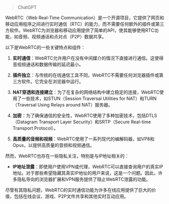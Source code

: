 > ChatGPT

WebRTC（Web Real-Time Communication）是一个开源项目，它提供了网页和移动应用程序之间进行实时通信（RTC）的能力，而不需要任何额外的插件或第三方软件。WebRTC为浏览器和移动应用提供了简单的API，使其能够使用RTC功能，如音频、视频通话和点对点（P2P）数据共享。

以下是WebRTC的一些关键特点和组件：

1. **实时通信**：WebRTC允许用户在没有中间媒介的情况下直接进行通信。这使得音视频通话和数据传输的延迟最小。
    
2. **插件独立**：与传统的在线通信工具不同，WebRTC不需要任何浏览器插件或第三方软件。它完全在浏览器中运行。
    
3. **NAT穿透和连接建立**：为了在复杂的网络结构中建立稳定的连接，WebRTC使用了一些技术，如STUN（Session Traversal Utilities for NAT）和TURN（Traversal Using Relays around NAT）服务器。
    
4. **加密**：为了确保通信的安全性，WebRTC使用了多种加密技术，包括DTLS（Datagram Transport Layer Security）和SRTP（Secure Real-time Transport Protocol）。
    
5. **高质量的音频和视频**：WebRTC使用了一系列现代的编解码器，如VP8和Opus，以提供高质量的音频和视频通信。
    

然而，WebRTC也存在一些隐私关注，特别是与IP地址相关的：

- **IP地址泄露**：即使用户使用VPN或代理，WebRTC可以直接查询用户的真实IP地址。对于那些希望隐藏其真实IP地址的用户来说，这是一个问题。因此，许多隐私导向的浏览器扩展和VPN服务提供了阻止WebRTC泄露的功能。

尽管有其隐私问题，WebRTC的实时通信功能为许多在线应用提供了巨大的价值，包括在线会议、游戏、P2P文件共享和其他实时互动应用。
